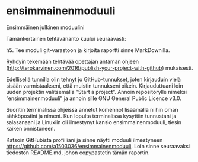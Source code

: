 # ensimmainenmoduuli
Ensimmäinen julkinen moduulini

Tämänkertainen tehtävänanto kuului seuraavasti:

h5. Tee moduli git-varastoon ja kirjoita raportti sinne MarkDownilla.

Ryhdyin tekemään tehtävää opettajan antaman ohjeen (http://terokarvinen.com/2016/publish-your-project-with-github) mukaisesti.

Edellisellä tunnilla olin tehnyt jo GitHub-tunnukset, joten kirjauduin vielä sisään varmistaakseni, että muistin tunnukseni oikein. Kirjauduttuani loin uuden projektin valitsemalla ”Start a project”. Annoin repositorylle nimeksi ”ensimmainenmoduuli” ja annoin sille GNU General Public Licence v3.0.

Suoritin terminalissa ohjeissa annetut komennot lisäämällä niihin oman sähköpostini ja nimeni. Kun lopulta terminalissa kysyttiin tunnustani ja salasanaani ja Linuxiin oli ilmestynyt kansio ensimmainenmoduuli, tiesin kaiken onnistuneen.

Katsoin GitHubista profiiliani ja sinne näytti moduuli ilmestyneen https://github.com/a1503036/ensimmainenmoduuli. Loin sinne seuraavaksi tiedoston README.md, johon copypastetin tämän raportin.
